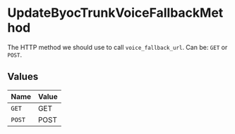 # UpdateByocTrunkVoiceFallbackMethod

The HTTP method we should use to call `voice_fallback_url`. Can be: `GET` or `POST`.


## Values

| Name   | Value  |
| ------ | ------ |
| `GET`  | GET    |
| `POST` | POST   |